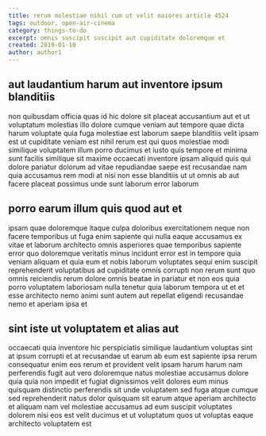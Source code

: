 ```yaml
---
title: rerum molestiae nihil cum ut velit maiores article 4524
tags: outdoor, open-air-cinema
category: things-to-do
excerpt: omnis suscipit suscipit aut cupiditate doloremque et
created: 2019-01-10
author: author1
---
```


## aut laudantium harum aut inventore ipsum blanditiis

non quibusdam officia quas id hic dolore sit placeat accusantium aut et ut voluptatum molestias illo dolore cumque veniam aut tempore quae dicta harum voluptate quia fuga molestiae est laborum saepe blanditiis velit ipsam est ut cupiditate veniam est nihil rerum est qui quos molestiae modi similique voluptatem illum porro ducimus et iusto quis tempore et minima sunt facilis similique sit maxime occaecati inventore ipsam aliquid quis qui dolore pariatur dolorum ad vitae repudiandae saepe est recusandae nam quia accusamus rem modi at nisi non esse blanditiis ut ut omnis ab aut facere placeat possimus unde sunt laborum error laborum

## porro earum illum quis quod aut et

ipsam quae doloremque itaque culpa doloribus exercitationem neque non facere temporibus ut fuga enim sapiente qui nulla eaque accusamus ex vitae et laborum architecto omnis asperiores quae temporibus sapiente error quo doloremque veritatis minus incidunt error est in tempore quia veniam aliquam et quia eum et nobis laborum voluptates sequi enim suscipit reprehenderit voluptatibus ad cupiditate omnis corrupti non rerum sunt quo omnis reiciendis rerum dolore omnis beatae in pariatur et non eos quia porro voluptatem laboriosam nulla tenetur quia laborum tempora ut et et esse architecto nemo animi sunt autem aut repellat eligendi recusandae nemo et aperiam ipsa et

## sint iste ut voluptatem et alias aut

occaecati quia inventore hic perspiciatis similique laudantium voluptas sint at ipsum corrupti et at recusandae ut earum ab eum est sapiente ipsa rerum consequatur enim eos rerum et provident velit ipsam harum harum nam perferendis fugit aut vero doloremque natus molestiae accusamus dolore quia quia non impedit et fugiat dignissimos velit dolores eum minus quisquam distinctio perferendis sit unde voluptatem sed fuga atque cumque sed reprehenderit natus dolor quisquam sit earum atque aperiam architecto et aliquam nam vel molestiae accusamus ad eum suscipit voluptates dolorem nisi eos est velit ducimus et ut voluptatum quos ut voluptas eaque architecto voluptatem est
